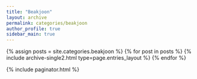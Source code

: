 ```yaml
---
title: "Beakjoon"
layout: archive
permalink: categories/beakjoon
author_profile: true
sidebar_main: true
---
```


{% assign posts = site.categories.beakjoon %}
{% for post in posts %} {% include archive-single2.html type=page.entries_layout %} {% endfor %}

{% include paginator.html %}
